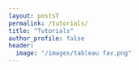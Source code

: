 ```yaml
---
layout: postsT
permalink: /tutorials/
title: "Tutorials"
author_profile: false
header:
  image: "/images/tableau fav.png"
---
```

